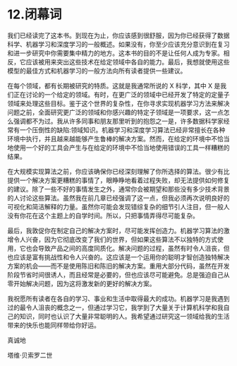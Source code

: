 # 12.闭幕词

我们已经读完了这本书。到现在为止，你应该感到很舒服，因为你已经获得了数据科学、机器学习和深度学习的一般概述。如果没有，你至少应该充分意识到在复习和进一步研究中你需要集中精力的地方。这本书的目的不是让任何人成为专家。相反，它应该被用来突出这些技术在给定领域中各自的能力。最后，我想就使用这些模型的最佳方式和机器学习的一般方法向所有读者提供一些建议。

在每个领域，都有长期被研究的特质。这就是我通常所说的 X 科学，其中 X 是我们正在讨论的一个给定的领域。有时，在更广泛的领域中已经开发了特定的定量子领域来处理这些目标。鉴于这个世界的复杂性，在你寻求实现机器学习方法来解决问题之前，全面研究更广泛的领域和你感兴趣的特定子领域是一项要求，这一点怎么强调都不为过。我从许多同事和朋友那里听到的抱怨之一是，许多数据科学家经常有一个压倒性的缺陷:领域知识。机器学习和深度学习算法已经非常擅长在各种环境中执行，并且越来越能够产生鲁棒的解决方案。然而，在给定的环境中不恰当地使用一个好的工具会产生与在给定的环境中不恰当地使用错误的工具一样糟糕的结果。

在大规模实现算法之前，你应该确保你已经深刻理解了你所选择的算法。很少有比提供一个解决方案更糟糕的事情了，眼睁睁地看着过程失败，却无法提供如何修复的建议。除了一些不好的事情发生之外，通常你会被期望和那些没有多少技术背景的人讨论这些算法。虽然我在前几章已经强调了这一点，但我必须再次说明良好的可视化和简洁解释的力量。虽然你可能会发现错综复杂的细节引人注目，但一般人没有你花在这个主题上的自学时间。所以，只把事情弄得尽可能复杂。

最后，我敦促你在制定自己的解决方案时，尽可能发挥创造力。机器学习算法的激增令人兴奋，因为它彻底改变了我们的世界，但如果这些算法不以独特的方式使用，它也会导致产品之间的高度同质化。解决问题的过程，虽然有时令人沮丧，但也应该是富有挑战性和令人兴奋的。这应该是一个运用你的聪明才智创造独特解决方案的机会——而不是使用陈旧和陈旧的解决方案。重用大部分代码，虽然在开发阶段节省时间很诱人，而且经常是必要的，但也应该尽可能避免。总是强迫自己从零开始解决问题，因为这将激发新的更好的解决方案。

我祝愿所有读者在各自的学习、事业和生活中取得最大的成功。机器学习是我遇到过的最令人沮丧的概念之一，但通过学习它，我学到了大量关于计算机科学和我自己的知识，同时也认识了大量非常聪明的人。我希望通过研究这一领域给我的生活带来的快乐也能同样带给你好运。

真诚地

塔维·贝索罗二世